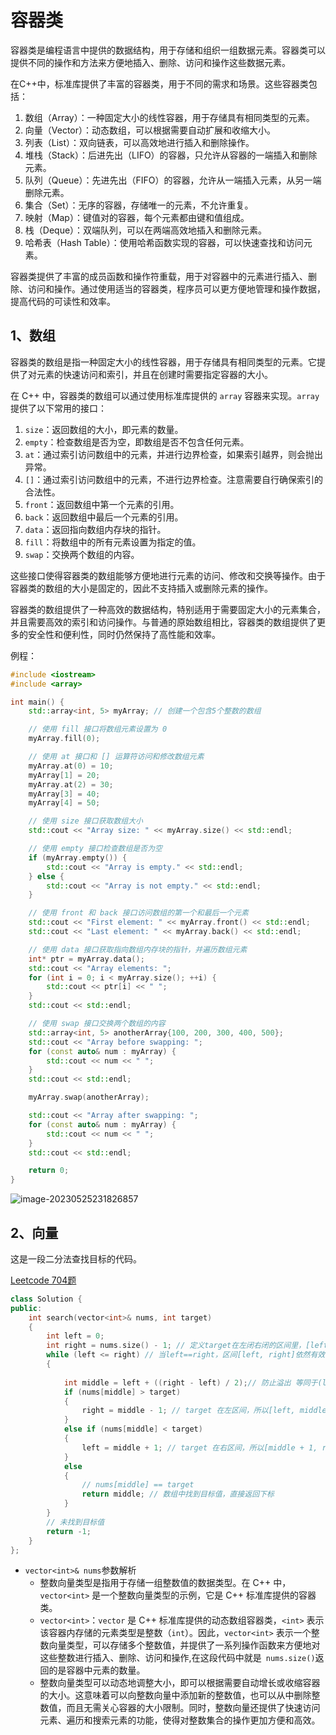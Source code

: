 # 容器类

容器类是编程语言中提供的数据结构，用于存储和组织一组数据元素。容器类可以提供不同的操作和方法来方便地插入、删除、访问和操作这些数据元素。

在C++中，标准库提供了丰富的容器类，用于不同的需求和场景。这些容器类包括：

1. 数组（Array）：一种固定大小的线性容器，用于存储具有相同类型的元素。
2. 向量（Vector）：动态数组，可以根据需要自动扩展和收缩大小。
3. 列表（List）：双向链表，可以高效地进行插入和删除操作。
4. 堆栈（Stack）：后进先出（LIFO）的容器，只允许从容器的一端插入和删除元素。
5. 队列（Queue）：先进先出（FIFO）的容器，允许从一端插入元素，从另一端删除元素。
6. 集合（Set）：无序的容器，存储唯一的元素，不允许重复。
7. 映射（Map）：键值对的容器，每个元素都由键和值组成。
8. 栈（Deque）：双端队列，可以在两端高效地插入和删除元素。
9. 哈希表（Hash Table）：使用哈希函数实现的容器，可以快速查找和访问元素。

容器类提供了丰富的成员函数和操作符重载，用于对容器中的元素进行插入、删除、访问和操作。通过使用适当的容器类，程序员可以更方便地管理和操作数据，提高代码的可读性和效率。



## 1、数组

容器类的数组是指一种固定大小的线性容器，用于存储具有相同类型的元素。它提供了对元素的快速访问和索引，并且在创建时需要指定容器的大小。

在 C++ 中，容器类的数组可以通过使用标准库提供的 `array` 容器来实现。`array` 提供了以下常用的接口：

1. `size`：返回数组的大小，即元素的数量。
2. `empty`：检查数组是否为空，即数组是否不包含任何元素。
3. `at`：通过索引访问数组中的元素，并进行边界检查，如果索引越界，则会抛出异常。
4. `[]`：通过索引访问数组中的元素，不进行边界检查。注意需要自行确保索引的合法性。
5. `front`：返回数组中第一个元素的引用。
6. `back`：返回数组中最后一个元素的引用。
7. `data`：返回指向数组内存块的指针。
8. `fill`：将数组中的所有元素设置为指定的值。
9. `swap`：交换两个数组的内容。

这些接口使得容器类的数组能够方便地进行元素的访问、修改和交换等操作。由于容器类的数组的大小是固定的，因此不支持插入或删除元素的操作。

容器类的数组提供了一种高效的数据结构，特别适用于需要固定大小的元素集合，并且需要高效的索引和访问操作。与普通的原始数组相比，容器类的数组提供了更多的安全性和便利性，同时仍然保持了高性能和效率。

例程：

```c++
#include <iostream>
#include <array>

int main() {
    std::array<int, 5> myArray; // 创建一个包含5个整数的数组

    // 使用 fill 接口将数组元素设置为 0
    myArray.fill(0);

    // 使用 at 接口和 [] 运算符访问和修改数组元素
    myArray.at(0) = 10;
    myArray[1] = 20;
    myArray.at(2) = 30;
    myArray[3] = 40;
    myArray[4] = 50;

    // 使用 size 接口获取数组大小
    std::cout << "Array size: " << myArray.size() << std::endl;

    // 使用 empty 接口检查数组是否为空
    if (myArray.empty()) {
        std::cout << "Array is empty." << std::endl;
    } else {
        std::cout << "Array is not empty." << std::endl;
    }

    // 使用 front 和 back 接口访问数组的第一个和最后一个元素
    std::cout << "First element: " << myArray.front() << std::endl;
    std::cout << "Last element: " << myArray.back() << std::endl;

    // 使用 data 接口获取指向数组内存块的指针，并遍历数组元素
    int* ptr = myArray.data();
    std::cout << "Array elements: ";
    for (int i = 0; i < myArray.size(); ++i) {
        std::cout << ptr[i] << " ";
    }
    std::cout << std::endl;

    // 使用 swap 接口交换两个数组的内容
    std::array<int, 5> anotherArray{100, 200, 300, 400, 500};
    std::cout << "Array before swapping: ";
    for (const auto& num : myArray) {
        std::cout << num << " ";
    }
    std::cout << std::endl;

    myArray.swap(anotherArray);

    std::cout << "Array after swapping: ";
    for (const auto& num : myArray) {
        std::cout << num << " ";
    }
    std::cout << std::endl;

    return 0;
}

```

 ![image-20230525231826857](https://pic-1304959529.cos.ap-guangzhou.myqcloud.com/DB/image-20230525231826857.png)

## 2、向量

这是一段二分法查找目标的代码。

[Leetcode 704题](https://leetcode.cn/problems/binary-search/)

```c++
class Solution {
public:
    int search(vector<int>& nums, int target) 
    {
        int left = 0;
        int right = nums.size() - 1; // 定义target在左闭右闭的区间里，[left, right]
        while (left <= right) // 当left==right，区间[left, right]依然有效，所以用 <=
        { 
            
            int middle = left + ((right - left) / 2);// 防止溢出 等同于(left + right)/2
            if (nums[middle] > target) 
            {
                right = middle - 1; // target 在左区间，所以[left, middle - 1]
            } 
            else if (nums[middle] < target) 
            {
                left = middle + 1; // target 在右区间，所以[middle + 1, right]
            } 
            else 
            { 
                // nums[middle] == target
                return middle; // 数组中找到目标值，直接返回下标
            }
        }
        // 未找到目标值
        return -1;
    }
};
```

- `vector<int>& nums`参数解析
  - 整数向量类型是指用于存储一组整数值的数据类型。在 C++ 中，`vector<int>` 是一个整数向量类型的示例，它是 C++ 标准库提供的容器类。
  - `vector<int>`：`vector` 是 C++ 标准库提供的动态数组容器类，`<int>` 表示该容器内存储的元素类型是整数（`int`）。因此，`vector<int>` 表示一个整数向量类型，可以存储多个整数值，并提供了一系列操作函数来方便地对这些整数进行插入、删除、访问和操作,在这段代码中就是` nums.size()`返回的是容器中元素的数量。
  - 整数向量类型可以动态地调整大小，即可以根据需要自动增长或收缩容器的大小。这意味着可以向整数向量中添加新的整数值，也可以从中删除整数值，而且无需关心容器的大小限制。同时，整数向量还提供了快速访问元素、遍历和搜索元素的功能，使得对整数集合的操作更加方便和高效。

